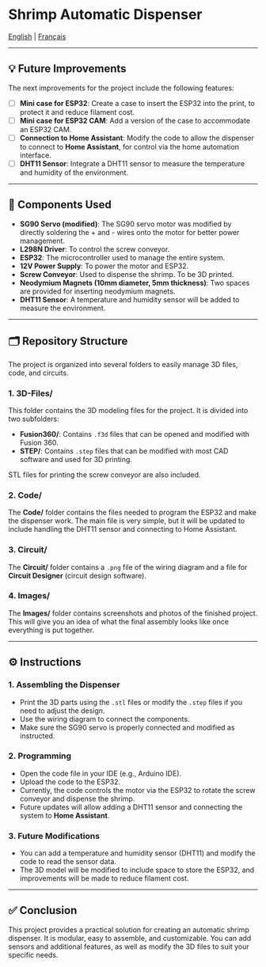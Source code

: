 # Shrimp Automatic Dispenser

[English](README.md) | [Français](README.fr.md)

---

## 💡 **Future Improvements**

The next improvements for the project include the following features:

- [ ] **Mini case for ESP32**: Create a case to insert the ESP32 into the print, to protect it and reduce filament cost.
- [ ] **Mini case for ESP32 CAM**: Add a version of the case to accommodate an ESP32 CAM.
- [ ] **Connection to Home Assistant**: Modify the code to allow the dispenser to connect to **Home Assistant**, for control via the home automation interface.
- [ ] **DHT11 Sensor**: Integrate a DHT11 sensor to measure the temperature and humidity of the environment.

---

## 🧰 **Components Used**

- **SG90 Servo (modified)**: The SG90 servo motor was modified by directly soldering the + and - wires onto the motor for better power management.
- **L298N Driver**: To control the screw conveyor.
- **ESP32**: The microcontroller used to manage the entire system.
- **12V Power Supply**: To power the motor and ESP32.
- **Screw Conveyor**: Used to dispense the shrimp. To be 3D printed.
- **Neodymium Magnets (10mm diameter, 5mm thickness)**: Two spaces are provided for inserting neodymium magnets.
- **DHT11 Sensor**: A temperature and humidity sensor will be added to measure the environment.

---

## 🗂️ **Repository Structure**

The project is organized into several folders to easily manage 3D files, code, and circuits.

### 1. **3D-Files/**
This folder contains the 3D modeling files for the project. It is divided into two subfolders:
- **Fusion360/**: Contains `.f3d` files that can be opened and modified with Fusion 360.
- **STEP/**: Contains `.step` files that can be modified with most CAD software and used for 3D printing.

STL files for printing the screw conveyor are also included.

### 2. **Code/**
The **Code/** folder contains the files needed to program the ESP32 and make the dispenser work. The main file is very simple, but it will be updated to include handling the DHT11 sensor and connecting to Home Assistant.

### 3. **Circuit/**
The **Circuit/** folder contains a `.png` file of the wiring diagram and a file for **Circuit Designer** (circuit design software).

### 4. **Images/**
The **Images/** folder contains screenshots and photos of the finished project. This will give you an idea of what the final assembly looks like once everything is put together.

---

## ⚙️ **Instructions**

### 1. **Assembling the Dispenser**
- Print the 3D parts using the `.stl` files or modify the `.step` files if you need to adjust the design.
- Use the wiring diagram to connect the components.
- Make sure the SG90 servo is properly connected and modified as instructed.

### 2. **Programming**
- Open the code file in your IDE (e.g., Arduino IDE).
- Upload the code to the ESP32.
- Currently, the code controls the motor via the ESP32 to rotate the screw conveyor and dispense the shrimp.
- Future updates will allow adding a DHT11 sensor and connecting the system to **Home Assistant**.

### 3. **Future Modifications**
- You can add a temperature and humidity sensor (DHT11) and modify the code to read the sensor data.
- The 3D model will be modified to include space to store the ESP32, and improvements will be made to reduce filament cost.

---

## ✅ **Conclusion**

This project provides a practical solution for creating an automatic shrimp dispenser. It is modular, easy to assemble, and customizable. You can add sensors and additional features, as well as modify the 3D files to suit your specific needs.
